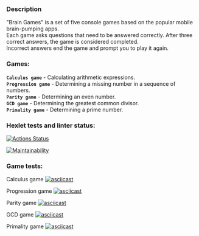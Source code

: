 ### Description
"Brain Games" is a set of five console games based on the popular mobile brain-pumping apps.   
Each game asks questions that need to be answered correctly. After three correct answers, the game is considered completed.  
Incorrect answers end the game and prompt you to play it again.  

### Games:
**`Calculus game`** - Calculating arithmetic expressions.  
**`Progression game`** - Determining a missing number in a sequence of numbers.  
**`Parity game`** - Determining an even number.  
**`GCD game`** - Determining the greatest common divisor.  
**`Primality game`** - Determining a prime number.  


### Hexlet tests and linter status:
[![Actions Status](https://github.com/gendzmin/frontend-project-44/workflows/hexlet-check/badge.svg)](https://github.com/gendzmin/frontend-project-44/actions)

[![Maintainability](https://api.codeclimate.com/v1/badges/d3df1974005f6b4bc462/maintainability)](https://codeclimate.com/github/gendzmin/frontend-project-44/maintainability)

### Game tests:

Calculus game
[![asciicast](https://asciinema.org/a/557126.svg)](https://asciinema.org/a/557126)

Progression game
[![asciicast](https://asciinema.org/a/557164.svg)](https://asciinema.org/a/557164)

Parity game
[![asciicast](https://asciinema.org/a/557131.svg)](https://asciinema.org/a/557131)

GCD game
[![asciicast](https://asciinema.org/a/557148.svg)](https://asciinema.org/a/557148)

Primality game
[![asciicast](https://asciinema.org/a/557152.svg)](https://asciinema.org/a/557152)
